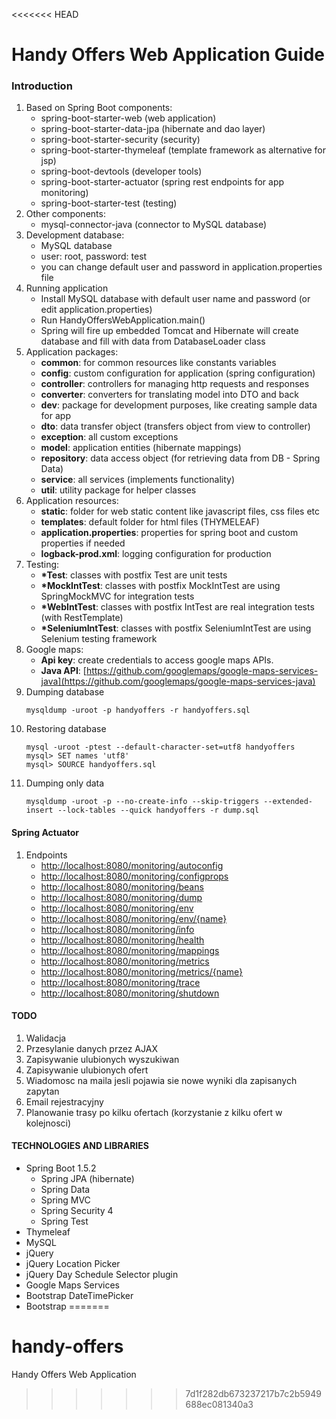 <<<<<<< HEAD
# Handy Offers Web Application Guide

### Introduction
1. Based on Spring Boot components:
    - spring-boot-starter-web (web application)
    - spring-boot-starter-data-jpa (hibernate and dao layer)
    - spring-boot-starter-security (security)
    - spring-boot-starter-thymeleaf (template framework as alternative for jsp)
    - spring-boot-devtools (developer tools)
    - spring-boot-starter-actuator (spring rest endpoints for app monitoring)
    - spring-boot-starter-test (testing)
2. Other components:
    - mysql-connector-java (connector to MySQL database)
3. Development database:
    - MySQL database
    - user: root, password: test
    - you can change default user and password in application.properties file
4. Running application
    - Install MySQL database with default user name and password (or edit application.properties)
    - Run HandyOffersWebApplication.main()
    - Spring will fire up embedded Tomcat and Hibernate will create database and fill with data from DatabaseLoader class
5. Application packages:
    - __common__: for common resources like constants variables
    - __config__: custom configuration for application (spring configuration)
    - __controller__: controllers for managing http requests and responses
    - __converter__: converters for translating model into DTO and back
    - __dev__: package for development purposes, like creating sample data for app
    - __dto__: data transfer object (transfers object from view to controller)
    - __exception__: all custom exceptions
    - __model__: application entities (hibernate mappings)
    - __repository__: data access object (for retrieving data from DB - Spring Data)
    - __service__: all services (implements functionality)
    - __util__: utility package for helper classes
6. Application resources:
    - __static__: folder for web static content like javascript files, css files etc
    - __templates__: default folder for html files (THYMELEAF)
    - __application.properties__: properties for spring boot and custom properties if needed
    - __logback-prod.xml__: logging configuration for production
7. Testing:
    - __*Test__: classes with postfix Test are unit tests
    - __*MockIntTest__: classes with postfix MockIntTest are using SpringMockMVC for integration tests
    - __*WebIntTest__: classes with postfix IntTest are real integration tests (with RestTemplate)
    - __*SeleniumIntTest__: classes with postfix SeleniumIntTest are using Selenium testing framework
8. Google maps:
    - __Api key__: create credentials to access google maps APIs.
    - __Java API__: [https://github.com/googlemaps/google-maps-services-java](https://github.com/googlemaps/google-maps-services-java)
9. Dumping database
    ```
    mysqldump -uroot -p handyoffers -r handyoffers.sql
    ```
10. Restoring database
    ```
    mysql -uroot -ptest --default-character-set=utf8 handyoffers
    mysql> SET names 'utf8'
    mysql> SOURCE handyoffers.sql
    ```
11. Dumping only data
    ```
    mysqldump -uroot -p --no-create-info --skip-triggers --extended-insert --lock-tables --quick handyoffers -r dump.sql
    ```
#### Spring Actuator
1. Endpoints
    - [http://localhost:8080/monitoring/autoconfig](http://localhost:8080/monitoring/autoconfig)
    - [http://localhost:8080/monitoring/configprops](http://localhost:8080/monitoring/configprops)
    - [http://localhost:8080/monitoring/beans](http://localhost:8080/monitoring/beans)
    - [http://localhost:8080/monitoring/dump](http://localhost:8080/monitoring/dump)
    - [http://localhost:8080/monitoring/env](http://localhost:8080/monitoring/env)
    - [http://localhost:8080/monitoring/env/{name}](http://localhost:8080/monitoring/env)
    - [http://localhost:8080/monitoring/info](http://localhost:8080/monitoring/info)
    - [http://localhost:8080/monitoring/health](http://localhost:8080/monitoring/health)
    - [http://localhost:8080/monitoring/mappings](http://localhost:8080/monitoring/mappings)
    - [http://localhost:8080/monitoring/metrics](http://localhost:8080/monitoring/metrics)
    - [http://localhost:8080/monitoring/metrics/{name}](http://localhost:8080/monitoring/metrics)
    - [http://localhost:8080/monitoring/trace](http://localhost:8080/monitoring/trace)
    - [http://localhost:8080/monitoring/shutdown](http://localhost:8080/monitoring/shutdown)

#### TODO
1. Walidacja
2. Przesylanie danych przez AJAX
3. Zapisywanie ulubionych wyszukiwan
4. Zapisywanie ulubionych ofert
5. Wiadomosc na maila jesli pojawia sie nowe wyniki dla zapisanych zapytan
6. Email rejestracyjny
7. Planowanie trasy po kilku ofertach (korzystanie z kilku ofert w kolejnosci)

#### TECHNOLOGIES AND LIBRARIES
- Spring Boot 1.5.2
    - Spring JPA (hibernate)
    - Spring Data
    - Spring MVC
    - Spring Security 4
    - Spring Test
- Thymeleaf
- MySQL
- jQuery
- jQuery Location Picker
- jQuery Day Schedule Selector plugin
- Google Maps Services
- Bootstrap DateTimePicker
- Bootstrap
=======
# handy-offers
Handy Offers Web Application
>>>>>>> 7d1f282db673237217b7c2b5949688ec081340a3
